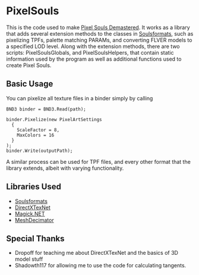 # PixelSouls

This is the code used to make [Pixel Souls Demastered](https://www.nexusmods.com/darksoulsremastered/mods/647). It works as a library that adds several extension methods to the classes in [Soulsformats](https://github.com/JKAnderson/SoulsFormats), such as pixelizing TPFs, palette matching PARAMs, and converting FLVER models to a specified LOD level. Along with the extension methods, there are two scripts: PixelSoulsGlobals, and PixelSoulsHelpers, that contain static information used by the program as well as additional functions used to create Pixel Souls.

## Basic Usage

You can pixelize all texture files in a binder simply by calling

```
BND3 binder = BND3.Read(path);

binder.Pixelize(new PixelArtSettings
  {
    ScaleFactor = 8,
    MaxColors = 16
  }
);
binder.Write(outputPath);
```
A similar process can be used for TPF files, and every other format that the library extends, albeit with varying functionality.

## Libraries Used
* [Soulsformats](https://github.com/JKAnderson/SoulsFormats)
* [DirectXTexNet](https://github.com/deng0/DirectXTexNet)
* [Magick.NET](https://github.com/dlemstra/Magick.NET)
* [MeshDecimator](https://github.com/Whinarn/MeshDecimator)

## Special Thanks
* Dropoff for teaching me about DirectXTexNet and the basics of 3D model stuff
* Shadowth117 for allowing me to use the code for calculating tangents.
